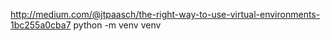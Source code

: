 http://medium.com/@jtpaasch/the-right-way-to-use-virtual-environments-1bc255a0cba7
 python -m venv venv
